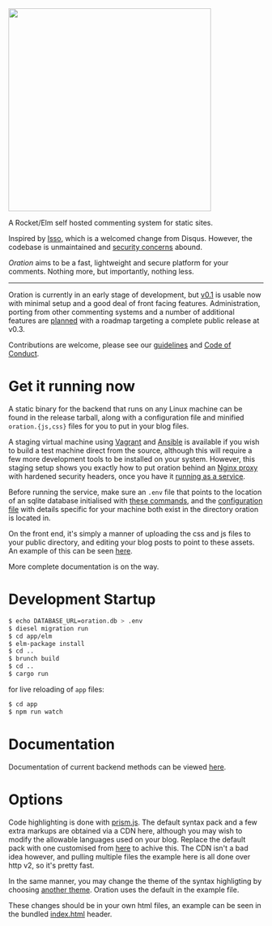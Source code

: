 <img src="https://libbum.github.io/oration/logo_wbl.svg" width=400 px />

A Rocket/Elm self hosted commenting system for static sites.

Inspired by [Isso](https://posativ.org/isso/), which is a welcomed change from Disqus.
However, the codebase is unmaintained and [security concerns](https://axiomatic.neophilus.net/posts/2017-04-16-from-disqus-to-isso.html) abound.

*Oration* aims to be a fast, lightweight and secure platform for your comments. Nothing more, but importantly, nothing less.

---

Oration is currently in an early stage of development, but [v0.1](releases/tag/v0.1) is usable now with minimal setup and a good deal of front facing features.
Administration, porting from other commenting systems and a number of additional features are [planned](milestones) with a roadmap targeting a complete public release at v0.3.

Contributions are welcome, please see our [guidelines](CONTRIBUTING.md) and [Code of Conduct](CODE_OF_CONDUCT.md).

# Get it running now

A static binary for the backend that runs on any Linux machine can be found in the release tarball, along with a configuration file and minified `oration.{js,css}` files for you to put in your blog files.

A staging virtual machine using [Vagrant](https://www.vagrantup.com/) and [Ansible](https://www.ansible.com/) is available if you wish to build a test machine direct from the source, although this will require a few more development tools to be installed on your system.
However, this staging setup shows you exactly how to put oration behind an [Nginx proxy](staging/config/nginx.vhost.conf) with hardened security headers, once you have it [running as a service](staging/config/oration.service).

Before running the service, make sure an `.env` file that points to the location of an sqlite database initialised with [these commands](migrations/20170719094701_create_oration/up.sql), and the [configuration file](oration.yaml) with details specific for your machine both exist in the directory oration is located in.

On the front end, it's simply a manner of uploading the css and js files to your public directory, and editing your blog posts to point to these assets.
An example of this can be seen [here](app/static/post-1.html).

More complete documentation is on the way.

# Development Startup

```bash
$ echo DATABASE_URL=oration.db > .env
$ diesel migration run
$ cd app/elm
$ elm-package install
$ cd ..
$ brunch build
$ cd ..
$ cargo run
```

for live reloading of `app` files:

```bash
$ cd app
$ npm run watch
```

# Documentation

Documentation of current backend methods can be viewed [here](https://libbum.github.io/oration/oration/index.html).

# Options

Code highlighting is done with [prism.js](http://prismjs.com/).
The default syntax pack and a few extra markups are obtained via a CDN here, although you may wish to modify the allowable languages used on your blog.
Replace the default pack with one customised from [here](http://prismjs.com/download.html) to achive this.
The CDN isn't a bad idea however, and pulling multiple files the example here is all done over http v2, so it's pretty fast.

In the same manner, you may change the theme of the syntax highligting by choosing [another theme](https://github.com/PrismJS/prism/tree/gh-pages/themes).
Oration uses the default in the example file.

These changes should be in your own html files, an example can be seen in the bundled [index.html](app/static/index.html) header.
